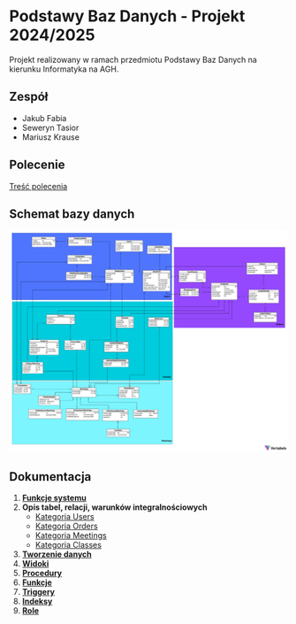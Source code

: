 # Podstawy Baz Danych - Projekt 2024/2025

Projekt realizowany w ramach przedmiotu Podstawy Baz Danych na kierunku Informatyka na AGH.

## Zespół

- Jakub Fabia
- Seweryn Tasior
- Mariusz Krause

## Polecenie

[Treść polecenia](/projektowanie/BD_2024.pdf)

## Schemat bazy danych

![schemat](/projektowanie/Schemat.png)

## Dokumentacja

1. **[Funkcje systemu](/projektowanie/funkcjeSystemu.md)**
2. **Opis tabel, relacji, warunków integralnościowych**
    * [Kategoria Users](/opis-tabel/Users.md)
    * [Kategoria Orders](/opis-tabel/Orders.md)
    * [Kategoria Meetings](/opis-tabel/Meetings.md)
    * [Kategoria Classes](/opis-tabel/Classes.md)
3. [**Tworzenie danych**](/tworzenie-danych.md)
4. [**Widoki**](/widoki.md)
5. [**Procedury**](/procedury.md)
6. [**Funkcje**](/funkcje.md)
7. [**Triggery**](/triggery.md)
8. [**Indeksy**](/indeksy.md)
9. [**Role**](/role.md)